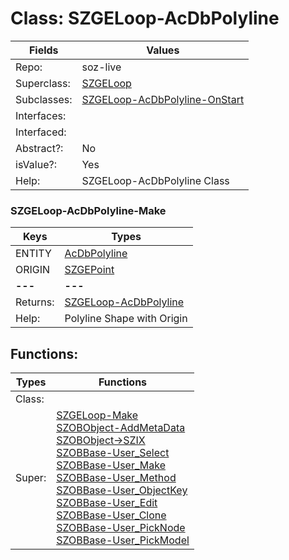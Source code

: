 
# Class:	SZGELoop-AcDbPolyline

| Fields | Values |
| --------- | --------- |
| Repo: | soz-live |
| Superclass: | [SZGELoop](SZGELoop.html) |
| Subclasses: | [SZGELoop-AcDbPolyline-OnStart](SZGELoop-AcDbPolyline-OnStart.html) |
| Interfaces: |  |
| Interfaced: |  |
| Abstract?: | No |
| isValue?: | Yes |
| Help: | SZGELoop-AcDbPolyline Class |

### SZGELoop-AcDbPolyline-Make

| Keys | Types |
| --------- | --------- |
| ENTITY | [AcDbPolyline](AcDbPolyline.html) |
| ORIGIN | [SZGEPoint](SZGEPoint.html) |
| **---** | **---** |
| Returns: | [SZGELoop-AcDbPolyline](SZGELoop-AcDbPolyline.html) |
| Help: | Polyline Shape with Origin |


## Functions:

| Types | Functions |
| --------- | --------- |
| Class: |  |
| Super: | [SZGELoop-Make](SZGELoop.html) <br> [SZOBObject-AddMetaData](SZOBObject.html) <br> [SZOBObject->SZIX](SZOBObject.html) <br> [SZOBBase-User_Select](SZOBBase.html) <br> [SZOBBase-User_Make](SZOBBase.html) <br> [SZOBBase-User_Method](SZOBBase.html) <br> [SZOBBase-User_ObjectKey](SZOBBase.html) <br> [SZOBBase-User_Edit](SZOBBase.html) <br> [SZOBBase-User_Clone](SZOBBase.html) <br> [SZOBBase-User_PickNode](SZOBBase.html) <br> [SZOBBase-User_PickModel](SZOBBase.html) |



